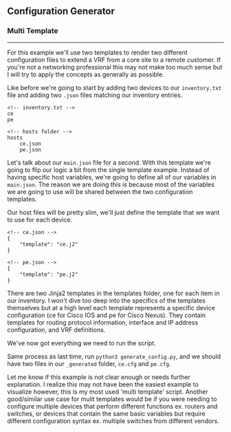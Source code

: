 ## Configuration Generator
### Multi Template
---

For this example we'll use two templates to render two different configuration files to extend a VRF from a core site to a remote customer. If you're not a networking professional this may not make too much sense but I will try to apply the concepts as generally as possible.

Like before we're going to start by adding two devices to our `inventory.txt` file and adding two `.json` files matching our inventory entries.
```
<!-- inventory.txt -->
ce
pe

<!-- hosts folder -->
hosts
    ce.json
    pe.json
```
Let's talk about our `main.json` file for a second. With this template we're going to flip our logic a bit from the single template example. Instead of having specific host variables, we're going to define all of our variables in `main.json`. The reason we are doing this is because most of the variables we are going to use will be shared between the two configuration templates.

Our host files will be pretty slim, we'll just define the template that we want to use for each device.
```
<!-- ce.json -->
{
    "template": "ce.j2"
}

<!-- pe.json -->
{
    "template": "pe.j2"
}
```
There are two Jinja2 templates in the templates folder, one for each item in our inventory. I won't dive too deep into the specifics of the templates themselves but at a high level each template represents a specific device configuration (ce for Cisco IOS and pe for Cisco Nexus). They contain templates for routing protocol information, interface and IP address configuration, and VRF definitions.

We've now got everything we need to run the script.

Same process as last time, run `python3 generate_config.py`, and we should have two files in our `_generated` folder, `ce.cfg` and `pe.cfg`.

Let me know if this example is not clear enough or needs further explanation. I realize this may not have been the easiest example to visualize however, this is my most used 'multi template' script. Another good/similar use case for mulit templates would be if you were needing to configure multiple devices that perform different functions ex. routers and switches, or devices that contain the same basic variables but require different configuration syntax ex. multiple switches from different vendors.